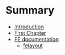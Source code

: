 # Summary

* [Introduction](README.md)
* [First Chapter](chapter1.md)
* [FE documentation](fe_documentation.md)
   * [felayout](felayout.md)

